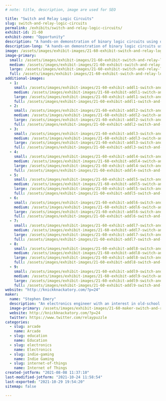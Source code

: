 ```yaml
---
# note: title, description, image are used for SEO

title: "Switch and Relay Logic Circuits"
slug: switch-and-relay-logic-circuits
permalink: /exhibits/switch-and-relay-logic-circuits/
exhibit-id: 21-60
exhibit-zone: "Opportunity"
description: "A hands-on demonstration of binary logic circuits using only switches and relays."
description-long: "A hands-on demonstration of binary logic circuits using only switches and relays. Circuits available for attendees to play with include a reconfigurable logic gate, a four-bit adder, a four-bit counter, river-crossing puzzles, and Ring the Bell, an IoT arcade machine based on the Chinese Ring Puzzle. Ring the Bell now has four levels of difficulty: players will be able to solve it by turning on four, five, six, or seven lights."
image: /assets/images/exhibit-images/21-60-exhibit-switch-and-relay-logic-circuits-img-8483-large.JPG
image-primary: 
  small: /assets/images/exhibit-images/21-60-exhibit-switch-and-relay-logic-circuits-img-8483-small.JPG
  medium: /assets/images/exhibit-images/21-60-exhibit-switch-and-relay-logic-circuits-img-8483-medium.JPG
  large: /assets/images/exhibit-images/21-60-exhibit-switch-and-relay-logic-circuits-img-8483-large.JPG
  full: /assets/images/exhibit-images/21-60-exhibit-switch-and-relay-logic-circuits-img-8483-full.JPG
additional-images: 
  - 1:
    small: /assets/images/exhibit-images/21-60-exhibit-addl1-switch-and-relay-logic-circuits-emery-adder-front-2-1024x768-small.png
    medium: /assets/images/exhibit-images/21-60-exhibit-addl1-switch-and-relay-logic-circuits-emery-adder-front-2-1024x768-medium.png
    large: /assets/images/exhibit-images/21-60-exhibit-addl1-switch-and-relay-logic-circuits-emery-adder-front-2-1024x768-large.png
    full: /assets/images/exhibit-images/21-60-exhibit-addl1-switch-and-relay-logic-circuits-emery-adder-front-2-1024x768-full.png
  - 2:
    small: /assets/images/exhibit-images/21-60-exhibit-addl2-switch-and-relay-logic-circuits-emery-adder-inside-1-1024x768-small.png
    medium: /assets/images/exhibit-images/21-60-exhibit-addl2-switch-and-relay-logic-circuits-emery-adder-inside-1-1024x768-medium.png
    large: /assets/images/exhibit-images/21-60-exhibit-addl2-switch-and-relay-logic-circuits-emery-adder-inside-1-1024x768-large.png
    full: /assets/images/exhibit-images/21-60-exhibit-addl2-switch-and-relay-logic-circuits-emery-adder-inside-1-1024x768-full.png
  - 3:
    small: /assets/images/exhibit-images/21-60-exhibit-addl3-switch-and-relay-logic-circuits-img-1440-small.JPG
    medium: /assets/images/exhibit-images/21-60-exhibit-addl3-switch-and-relay-logic-circuits-img-1440-medium.JPG
    large: /assets/images/exhibit-images/21-60-exhibit-addl3-switch-and-relay-logic-circuits-img-1440-large.JPG
    full: /assets/images/exhibit-images/21-60-exhibit-addl3-switch-and-relay-logic-circuits-img-1440-full.JPG
  - 4:
    small: /assets/images/exhibit-images/21-60-exhibit-addl4-switch-and-relay-logic-circuits-img-9076-small.JPG
    medium: /assets/images/exhibit-images/21-60-exhibit-addl4-switch-and-relay-logic-circuits-img-9076-medium.JPG
    large: /assets/images/exhibit-images/21-60-exhibit-addl4-switch-and-relay-logic-circuits-img-9076-large.JPG
    full: /assets/images/exhibit-images/21-60-exhibit-addl4-switch-and-relay-logic-circuits-img-9076-full.JPG
  - 5:
    small: /assets/images/exhibit-images/21-60-exhibit-addl5-switch-and-relay-logic-circuits-img-9078-small.JPG
    medium: /assets/images/exhibit-images/21-60-exhibit-addl5-switch-and-relay-logic-circuits-img-9078-medium.JPG
    large: /assets/images/exhibit-images/21-60-exhibit-addl5-switch-and-relay-logic-circuits-img-9078-large.JPG
    full: /assets/images/exhibit-images/21-60-exhibit-addl5-switch-and-relay-logic-circuits-img-9078-full.JPG
  - 6:
    small: /assets/images/exhibit-images/21-60-exhibit-addl6-switch-and-relay-logic-circuits-rtb-2018-full-1024x768-small.png
    medium: /assets/images/exhibit-images/21-60-exhibit-addl6-switch-and-relay-logic-circuits-rtb-2018-full-1024x768-medium.png
    large: /assets/images/exhibit-images/21-60-exhibit-addl6-switch-and-relay-logic-circuits-rtb-2018-full-1024x768-large.png
    full: /assets/images/exhibit-images/21-60-exhibit-addl6-switch-and-relay-logic-circuits-rtb-2018-full-1024x768-full.png
  - 7:
    small: /assets/images/exhibit-images/21-60-exhibit-addl7-switch-and-relay-logic-circuits-relaylogicgate-small.jpg
    medium: /assets/images/exhibit-images/21-60-exhibit-addl7-switch-and-relay-logic-circuits-relaylogicgate-medium.jpg
    large: /assets/images/exhibit-images/21-60-exhibit-addl7-switch-and-relay-logic-circuits-relaylogicgate-large.jpg
    full: /assets/images/exhibit-images/21-60-exhibit-addl7-switch-and-relay-logic-circuits-relaylogicgate-full.jpg
  - 8:
    small: /assets/images/exhibit-images/21-60-exhibit-addl8-switch-and-relay-logic-circuits-river-crossing-internal-1-1024x768-small.png
    medium: /assets/images/exhibit-images/21-60-exhibit-addl8-switch-and-relay-logic-circuits-river-crossing-internal-1-1024x768-medium.png
    large: /assets/images/exhibit-images/21-60-exhibit-addl8-switch-and-relay-logic-circuits-river-crossing-internal-1-1024x768-large.png
    full: /assets/images/exhibit-images/21-60-exhibit-addl8-switch-and-relay-logic-circuits-river-crossing-internal-1-1024x768-full.png
  - 9:
    small: /assets/images/exhibit-images/21-60-exhibit-addl9-switch-and-relay-logic-circuits-river-crossing-puzzles-3-1024x768-small.png
    medium: /assets/images/exhibit-images/21-60-exhibit-addl9-switch-and-relay-logic-circuits-river-crossing-puzzles-3-1024x768-medium.png
    large: /assets/images/exhibit-images/21-60-exhibit-addl9-switch-and-relay-logic-circuits-river-crossing-puzzles-3-1024x768-large.png
    full: /assets/images/exhibit-images/21-60-exhibit-addl9-switch-and-relay-logic-circuits-river-crossing-puzzles-3-1024x768-full.png
website: "http://knickknackatory.com/?p=24"
maker: 
  name: "Stephen Emery"
  description: "An electronics engineer with an interest in old-school switching logic."
  image-primary: /assets/images/exhibit-images/21-60-maker-switch-and-relay-logic-circuits-profile-pic-small-225x300-medium.jpg
  website: http://knickknackatory.com/?p=24
  twitter: https://www.twitter.com/relaypuzzle
categories: 
  - slug: arcade
    name: Arcade
  - slug: education
    name: Education
  - slug: electronics
    name: Electronics
  - slug: indie-gaming
    name: Indie Gaming
  - slug: internet-of-things
    name: Internet of Things
created-jotform: "2021-08-08 11:37:10"
last-modified-jotform: "2021-10-24 11:58:54"
last-exported: "2021-10-29 19:54:20"
sitemap: false

---
```

